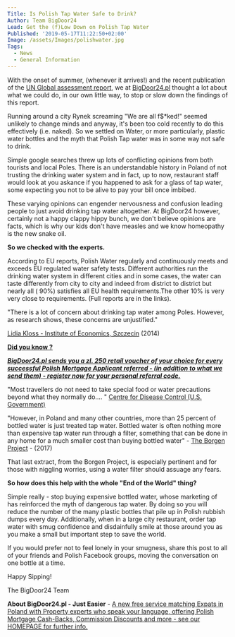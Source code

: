 ```yaml
---
Title: Is Polish Tap Water Safe to Drink?
Author: Team BigDoor24
Lead: Get the (f)Low Down on Polish Tap Water
Published: '2019-05-17T11:22:50+02:00'
Image: /assets/Images/polishwater.jpg
Tags:
  - News
  - General Information
---
```

With the onset of summer, (whenever it arrives!) and the recent publication of the [UN Global assessment report](https://www.theguardian.com/environment/2019/may/06/human-society-under-urgent-threat-loss-earth-natural-life-un-report), we at [BigDoor24.pl](https://bigdoor24.pl/) thought a lot about what we could do, in our own little way, to stop or slow down the findings of this report.

Running around a city Rynek screaming "We are all f$*ked!" seemed unlikely to change minds and anyway, it's been too cold recently to do this effectively (i.e. naked). So we settled on Water, or more particularly, plastic water bottles and the myth that Polish Tap water was in some way not safe to drink.

Simple google searches threw up lots of conflicting opinions from both tourists and local Poles. There is an understandable history in Poland of not trusting the drinking water system and in fact, up to now, restaurant staff would look at you askance if you happened to ask for a glass of tap water, some expecting you not to be alive to pay your bill once imbibed.

These varying opinions can engender nervousness and confusion leading people to just avoid drinking tap water altogether. At BigDoor24 however, certainly not a happy clappy hippy bunch, we don't believe opinions are facts, which is why our kids don't have measles and we know homeopathy is the new snake oil.  

**So we checked with the experts.**

According to EU reports, Polish Water regularly and continuously meets and exceeds EU regulated water safety tests.  Different authorities run the drinking water system in different cities and in some cases, the water can taste differently from city to city and indeed from district to district but nearly all ( 90%) satisfies all EU health requirements.The other 10% is very very close to requirements. (Full reports are in the links).

"There is a lot of concern about drinking tap water among Poles. However, as research shows, these concerns are unjustified."

[Lidia Kloss - Institute of Economics, Szczecin](file:///C:/Users/johng/Downloads/UFJ_2014_3_3_4%20(1).pdf) (2014)

[**Did you know ?**](https://bigdoor24.pl/)

[_**BigDoor24.pl sends you a zl. 250 retail voucher of your choice for every successful Polish Mortgage Applicant referred - (in addition to what we send them) - register now for your personal referral code.**_](https://bigdoor24.pl/)

"Most travellers do not need to take special food or water precautions beyond what they normally do.... " [Centre for Disease Control (U.S. Government)](https://wwwnc.cdc.gov/travel/destinations/traveler/none/poland?s_cid=ncezid-dgmq-travel-single-001)

"However, in Poland and many other countries, more than 25 percent of bottled water is just treated tap water. Bottled water is often nothing more than expensive tap water run through a filter, something that can be done in any home for a much smaller cost than buying bottled water" - [The Borgen Project](https://borgenproject.org/reports-water-quality-in-poland/) - (2017)

That last extract, from the Borgen Project, is especially pertinent and for those with niggling worries, using a water filter should assuage any fears.

**So how does this help with the whole "End of the World" thing?**

Simple really - stop buying expensive bottled water, whose marketing of has reinforced the myth of dangerous tap water. By doing so you will reduce the number of the many plastic bottles that pile up in Polish rubbish dumps every day. Additionally, when in a large city restaurant, order tap water with smug confidence and disdainfully smile at those around you as you make a small but important step to save the world.

If you would prefer not to feel lonely in your smugness, share this post to all of your friends and Polish Facebook groups, moving the conversation on one bottle at a time.

Happy Sipping!

The BigDoor24 Team

**About BigDoor24.pl - Just Easier** - [A new free service matching Expats in Poland with Property experts who speak your language, offering Polish Mortgage Cash-Backs, Commission Discounts and more  - see our HOMEPAGE for further info.](https://bigdoor24.pl/)
